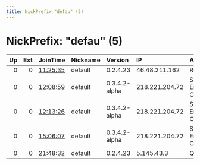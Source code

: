 ```yaml
---
title: NickPrefix "defau" (5)
---
```


# NickPrefix: "defau" (5)

|   Up |   Ext | JoinTime                                                                                            | Nickname   | Version       | IP             | AS                               | CC   |   ORp |   Dirp | OS      | Contact   |   eFamMembers |
|-----:|------:|:----------------------------------------------------------------------------------------------------|:-----------|:--------------|:---------------|:---------------------------------|:-----|------:|-------:|:--------|:----------|--------------:|
|    0 |     0 | [11:25:35](https://metrics.torproject.org/rs.html#details/753D9E64403E0D2DB7E98E25A0CBB15510CC23A9) | default    | 0.2.4.23      | 46.48.211.162  | Rostelecom                       | ru   |   443 |   9030 | Windows | None      |             1 |
|    0 |     0 | [12:08:59](https://metrics.torproject.org/rs.html#details/596912732282FC2C3BB26995751A0D714CB425CB) | default    | 0.3.4.2-alpha | 218.221.204.72 | So-net Entertainment Corporation | jp   | 48591 |      0 | Windows | None      |             1 |
|    0 |     0 | [12:13:26](https://metrics.torproject.org/rs.html#details/F6C0CC23F4BCAB6CC4C4C090C0C766C0C065477B) | default    | 0.3.4.2-alpha | 218.221.204.72 | So-net Entertainment Corporation | jp   | 48591 |      0 | Windows | None      |             1 |
|    0 |     0 | [15:06:07](https://metrics.torproject.org/rs.html#details/E6E2D35C081E083368D3E68993628B24B2B2E5F5) | default    | 0.3.4.2-alpha | 218.221.204.72 | So-net Entertainment Corporation | jp   | 48591 |      0 | Windows | None      |             1 |
|    0 |     0 | [21:48:32](https://metrics.torproject.org/rs.html#details/56C1CB2C52E9B4D18D9F2C4A07CFB48780D2FDFE) | default    | 0.2.4.23      | 5.145.43.3     | Quickline AG                     | ch   |   443 |   9030 | Windows | None      |             1 |

